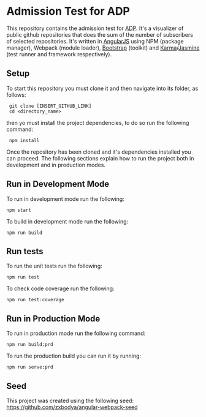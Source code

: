 # Admission Test for ADP

This repository contains the admission test for [ADP](https://www.adp.com.br/). It's a visualizer of public github repositories that does the sum of the number of subscribers of selected repositories. It's written in [AngularJS](https://angularjs.org/) using NPM (package manager), Webpack (module loader), [Bootstrap](https://getbootstrap.com/) (toolkit) and [Karma](https://karma-runner.github.io/latest/index.html)/[Jasmine](https://jasmine.github.io/) (test runner and framework respectively).

## Setup
To start this repository you must clone it and then navigate into its folder, as follows:

```
 git clone [INSERT_GITHUB_LINK]
 cd <directory_name>
```

then yo must install the project dependencies, to do so run the following command:

```
 npm install
```

Once the repository has been cloned and it's dependencies installed you can proceed. The following sections explain how to run the project both in development and in production modes. 

## Run in Development Mode
To run in development mode run the following:

```
npm start
```

To build in development mode run the following:

```
npm run build
```

## Run tests
To run the unit tests run the following:

```
npm run test
```

To check code coverage run the following:

```
npm run test:coverage
```

## Run in Production Mode
To run in production mode run the following command:

```
npm run build:prd
```

To run the production build you can run it by running:
```
npm run serve:prd
```

## Seed
This project was created using the following seed: https://github.com/zxbodya/angular-webpack-seed
